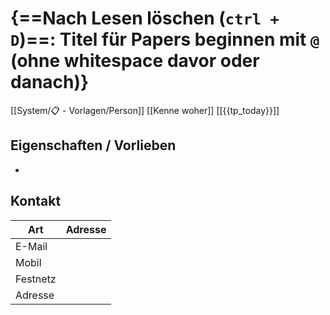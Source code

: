 # {==Nach Lesen löschen (`ctrl + D`)==: Titel für Papers beginnen mit `@` (ohne whitespace davor oder danach)}
[[System/📋 - Vorlagen/Person]] [[Kenne woher]] [[{{tp_today}}]]

## Eigenschaften / Vorlieben

- 

## 	Kontakt

| Art      | Adresse |
| -------- | ------- |
| E-Mail   |         |
| Mobil    |         |
| Festnetz |         |
| Adresse  |         |
